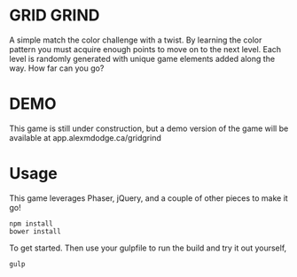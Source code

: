 # GRID GRIND
A simple match the color challenge with a twist. By learning the color pattern you must acquire enough points to move on to the next level. Each level is randomly generated with unique game elements added along the way. How far can you go?

# DEMO

This game is still under construction, but a demo version of the game will be available at app.alexmdodge.ca/gridgrind

# Usage
This game leverages Phaser, jQuery, and a couple of other pieces to make it go!

```
npm install
bower install
```

To get started. Then use your gulpfile to run the build and try it out yourself,

```
gulp
```
